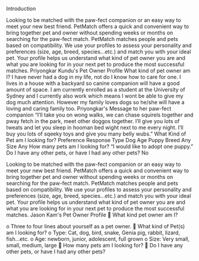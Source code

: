 Introduction

Looking to be matched with the paw-fect companion or an easy way to meet your new best
friend. PetMatch offers a quick and convenient way to bring together pet and owner
without spending weeks or months on searching for the paw-fect match. PetMatch matches
people and pets based on compatibility. We use your profiles to assess your
personality and preferences (size, age, breed, species...etc.) and match you with your
ideal pet. Your profile helps us understand what kind of pet owner you are and what
you are looking for in your next pet to produce the most successful matches.
Priyongkar Kundu's Pet Owner Profile
What kind of pet owner am I?
I have never had a dog in my life, not do I know how to care for one. I lives
in a house with a backyard so  canine companion will have a good amount of
space. I am currently enrolled as a student at the University of Sydney and I currently also work which means I wont be able to give my dog much attention. However my family loves dogs so
he/she will have a loving and caring family too.
Priyongkar's Message to her paw-fect companion
“I’ll take you on wong walks, we can chase squirels together and pway fetch in the
park, meet other doggos together. I’ll give you lots of tweats and let you sleep
in hooman bed wight next to me every night. I’ll buy you lots of sqeeky toys and
give you many belly wubs.”
What Kind of Pet am I looking for?
Preference Response
Type Dog
Age Puppy
Breed Any
Size Any
How many pets am I looking for?
“I would like to adopt one puppy.”
Do I have any other pets, or have I had any other pets?
No

Looking  to  be  matched  with  the  paw-fect  companion  or  an  easy  way  to 
meet your new best friend. PetMatch offers a quick and convenient way to 
bring  together  pet  and  owner  without  spending  weeks  or  months  on 
searching  for  the  paw-fect  match.  PetMatch  matches  people  and  pets 
based on compatibility. We use your profiles to assess your personality and 
preferences (size, age, breed, species...etc.) and match you with your ideal 
pet. Your profile helps us understand what kind of pet owner you are and 
what you are looking for in your next pet to produce the most successful 
matches.
Jason Kam's Pet Owner Profile
 What kind pet owner am I?

o Three to four lines about yourself as a pet owner.
 What kind of Pet(s) am I looking for?
o Type: Cat, dog, bird, snake, Genia pig, rabbit, lizard, 
fish...etc.
o Age: newborn, junior, adolescent, full grown
o Size: Very small, small, medium, large
 How many pets am I looking for?
 Do I have any other pets, or have I had any other pets?
